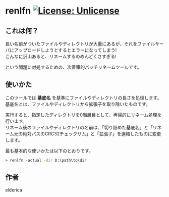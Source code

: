 # renlfn [![License: Unlicense](https://img.shields.io/badge/license-Unlicense-blue.svg)](http://unlicense.org/)

## これは何？
長い名前がついたファイルやディレクトリが大量にあるが、それをファイルサーバにアップロードしようとするとエラーになってしまう!  
こんなに沢山あると、リネームするのめんどくさすぎる!

という問題に対処するための、次善策的バッチリネームツールです。

## 使いかた
このツールでは **基底名** を基準にファイルやディレクトリの長さを処理します。基底名とは、ファイルやディレクトリから拡張子を取り除いたものです。

実行すると、指定したディレクトリを0階層目として、再帰的にリネーム処理を行います。  
リネーム後のファイルやディレクトリの名前は、「切り詰めた基底名」と「リネーム元の絶対パスのCRC32チェックサム」と「拡張子」を連結したものに変更します。

最も基本的な使いかたは以下のとおりです。
```bat
> renlfn -actual -dir D:\path\to\dir
```

## 作者
elderica